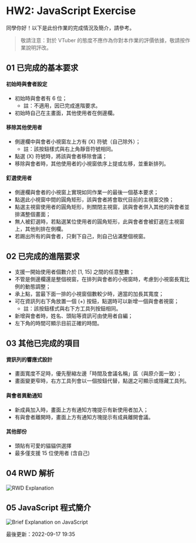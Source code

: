 # HW2: JavaScript Exercise

同學你好！以下是此份作業的完成情況及簡介，請參考。

> 敬請注意：對於 VTuber 的態度不應作為你對本作業的評價依據，敬請按作業說明評改。

## 01 已完成的基本要求

#### 初始時與會者設定
- 初始時與會者有 6 位；
    - 註：不適用，因已完成進階要求。
- 初始時自己在主畫面，其他使用者在側邊欄。

#### 移除其他使用者
- 側邊欄中與會者小視窗左上方有 (X) 符號（自己除外）；
    - 註：該按鈕樣式與右上角靜音符號相同。
- 點選 (X) 符號時，將該與會者移除會議；
- 移除與會者時，其他使用者的小視窗依序上提或左移，並重新排列。

#### 釘選使用者
  - 側邊欄與會者的小視窗上實現如同作業一的最後一個基本要求；
  - 點選此小視窗中間的圓角矩形，該與會者將會取代目前的主視窗交換；
  - 點選主視窗使用者的圓角矩形，則關閉主視窗，該與會者併入其他的與會者並排滿整個畫面；
  - 無人被釘選時，若點選某位使用者的圓角矩形，此與會者會被釘選在主視窗上，其他則排在側欄。
  - 若踢出所有的與會者，只剩下自己，則自己佔滿整個視窗。

## 02 已完成的進階要求
- 支援一開始使用者個數介於 [1, 15] 之間的任意整數；
- 不管是側邊欄還是整個視窗，在排列與會者的小視窗時，考慮到小視窗長寬比例的動態調整；
- 承上點，當最下面一排的小視窗個數較少時，適當的加長其寬度；
- 可在資訊列右下角放置一個 (+) 按鈕，點選時可以新增一個與會者視窗；
  - 註：該按鈕樣式與右下方工具列按鈕相同。
- 新增與會者時，姓名、頭貼等資訊可由使用者自編；
- 左下角的時間可顯示目前正確的時間。

## 03 其他已完成的項目

#### 資訊列的響應式設計
- 畫面寬度不足時，優先壓縮左邊「時間及會議名稱」區（與原介面一致）； 
- 畫面變更窄時，右方工具列會以一個按鈕代替，點選之可顯示或隱藏工具列。

#### 與會者異動通知
- 新成員加入時，畫面上方有通知方塊提示有新使用者加入；
- 有與會者離開時，畫面上方有通知方塊提示有成員離開會議。

#### 其他部份
- 頭貼有可愛的貓貓供選擇
- 最多僅支援 15 位使用者 (含自己)

## 04 RWD 解析
![RWD Explanation](https://github.com/kinoras/wp1111/blob/main/hw2/image/descr01.png)

## 05 JavaScript 程式簡介
![Brief Explanation on JavaScript](https://github.com/kinoras/wp1111/blob/main/hw2/image/descr02.png)

最後更新：2022-09-17 19:35